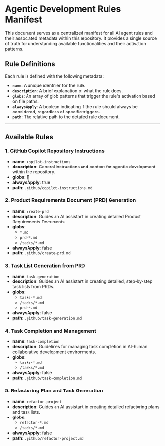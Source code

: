 # Agentic Development Rules Manifest

This document serves as a centralized manifest for all AI agent rules and their associated metadata within this repository. It provides a single source of truth for understanding available functionalities and their activation patterns.

## Rule Definitions

Each rule is defined with the following metadata:

-   **`name`**: A unique identifier for the rule.
-   **`description`**: A brief explanation of what the rule does.
-   **`globs`**: An array of glob patterns that trigger the rule's activation based on file paths.
-   **`alwaysApply`**: A boolean indicating if the rule should always be considered, regardless of specific triggers.
-   **`path`**: The relative path to the detailed rule document.

---

## Available Rules

### 1. GitHub Copilot Repository Instructions

-   **name**: `copilot-instructions`
-   **description**: General instructions and context for agentic development within the repository.
-   **globs**: []
-   **alwaysApply**: true
-   **path**: `.github/copilot-instructions.md`

### 2. Product Requirements Document (PRD) Generation

-   **name**: `create-prd`
-   **description**: Guides an AI assistant in creating detailed Product Requirements Documents.
-   **globs**:
    -   `*.md`
    -   `prd-*.md`
    -   `/tasks/*.md`
-   **alwaysApply**: false
-   **path**: `.github/create-prd.md`

### 3. Task List Generation from PRD

-   **name**: `task-generation`
-   **description**: Guides an AI assistant in creating detailed, step-by-step task lists from PRDs.
-   **globs**:
    -   `tasks-*.md`
    -   `/tasks/*.md`
    -   `prd-*.md`
-   **alwaysApply**: false
-   **path**: `.github/task-generation.md`

### 4. Task Completion and Management

-   **name**: `task-completion`
-   **description**: Guidelines for managing task completion in AI-human collaborative development environments.
-   **globs**:
    -   `tasks-*.md`
    -   `/tasks/*.md`
-   **alwaysApply**: false
-   **path**: `.github/task-completion.md`

### 5. Refactoring Plan and Task Generation

-   **name**: `refactor-project`
-   **description**: Guides an AI assistant in creating detailed refactoring plans and task lists.
-   **globs**:
    -   `refactor-*.md`
    -   `/tasks/*.md`
-   **alwaysApply**: false
-   **path**: `.github/refactor-project.md`
